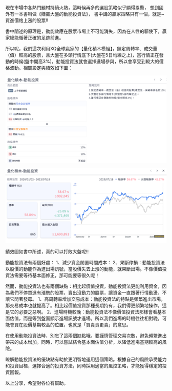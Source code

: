 現在市場中各熱門題材持續火熱，這時候再多的選股策略似乎顯得累贅，
想到國外有一本書叫做《賺贏大盤的動能投資法》，
書中講的贏家策略只有一個，就是~買進價格上漲的股票!!

書中闡述的原理是，動能效應在股票市場上不可能消失，因為在人性的驅使下，贏家總能循著正確的足跡前進。

所以呢，我們這次利用XQ全球贏家的【量化積木模組】，鎖定周轉率、成交量（值）較高的股票，且大盤在多頭行情底下(大盤在5日均線之上)，當行情正在發動的時候(盤中開高3%)，動能投資法就會選擇進場參與，所以會享受到較大的價格波動。相關設定與績效如下圖：

![img](images/Image-1-1.png)

![img](images/Image-2.png)

績效圖如書中所述，真的可以打敗大盤呢!!

動能投資法有兩個好處：
1、減少資金閒置時間成本：
2、果斷停損：動能投資法以股價的動能作為進出場訊號，當股價失去上漲的動能，就果斷出場。不像價值投資法需要等待基本面修正，那可能要等很久呢！

然而，動能投資法也有兩個缺點：相比起價值投資，動能投資法更能利用資金，因為我們不停買進有漲勢的股票，賣出沒動力的股票，讓資金一直跟著行情動盪，不讓它閒著發霉。
1、高周轉率增加交易成本：動能投資法的特點是頻繁進出市場，那交易成本也就提高了。相比起價值投資那種長期持有，我們得更頻繁地操作，這是它的必要之惡啊。
2、進場時機較晚：動能投資法不像價值投資法那樣會看基本面估值，而是等到盤面顯示進場訊號才進場。所以我們進場的時機往往相對晚，可能會買在股價基期較高的位置，也就是「買貴賣更貴」的意思。

在使用動能投資法時，別忘了這兩個缺點哦。要謹慎管理交易次數，避免頻繁進出帶來的成本增加。同時，可以嘗試結合基本面估值分析，以降低進場基期較高的風險。

瞭解動能投資法的優缺點有助於更明智地運用這個策略。根據自己的風險承受能力和投資目標，選擇合適的投資方法，同時採用適當的風控策略，才能獲得穩定的投資回報。

以上分享，希望對各位有幫助。
